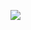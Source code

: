 <a href="https://pinpoint.com/@k"><img src="https://api.url2png.com/v6/P9B7FC4A8B58D95/37698f8f23071db1fc7b746f30a4c414/png/?url=https%3A%2F%2Fcards.pinpoint.com%2Fprofile%2Fk%3Fchrome%3Dtrue&viewport=600x440&thumbnail_max_width=600&ttl=60"></img></a>
